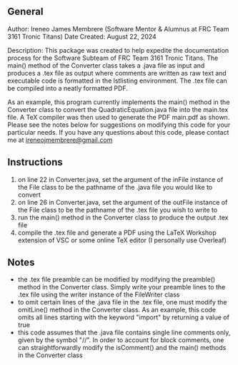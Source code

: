 ## General

Author: Ireneo James Membrere (Software Mentor & Alumnus at FRC Team 3161 Tronic Titans)
Date Created: August 22, 2024

Description: This package was created to help expedite the documentation process for the Software Subteam of FRC Team 3161 Tronic Titans. The main() method of the Converter class takes a .java file as input and produces a .tex file as output where comments are written as raw text and executable code is formatted in the lstlisting environment. The .tex file can be compiled into a neatly formatted PDF. 

As an example, this program currently implements the main() method in the Converter class to convert the QuadraticEquation.java file into the main.tex file. A TeX compiler was then used to generate the PDF main.pdf as shown. Please see the notes below for suggestions on modifying this code for your particular needs. If you have any questions about this code, please contact me at ireneojmembrere@gmail.com

## Instructions

1) on line 22 in Converter.java, set the argument of the inFile instance of the File class to be the pathname of the .java file you would like to convert
2) on line 26 in Converter.java, set the argument of the outFile instance of the File class to be the pathname of the .tex file you wish to write to
3) run the main() method in the Converter class to produce the output .tex file
4) compile the .tex file and generate a PDF using the LaTeX Workshop extension of VSC or some online TeX editor (I personally use Overleaf)


## Notes

- the .tex file preamble can be modified by modifying the preamble() method in the Converter class. Simply write your preamble lines to the .tex file using the writer instance of the FileWriter class
- to omit certain lines of the .java file in the .tex file, one must modify the omitLine() method in the Converter class. As an example, this code omits all lines starting with the keyword "import" by returning a value of true
- this code assumes that the .java file contains single line comments only, given by the symbol "//". In order to account for block comments, one can straightforwardly modify the isComment() and the main() methods in the Converter class